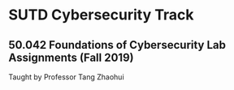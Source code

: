 # SUTD Cybersecurity Track
## 50.042 Foundations of Cybersecurity Lab Assignments (Fall 2019)
Taught by Professor Tang Zhaohui

